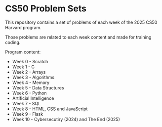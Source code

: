 # CS50 Problem Sets
This repository contains a set of problems of each week of the 2025 CS50 Harvard program.

Those problems are related to each week content and made for training coding.

Program content:
  - Week 0 - Scratch
  - Week 1 - C
  - Week 2 - Arrays
  - Week 3 - Algorithms
  - Week 4 - Memory
  - Week 5 - Data Structures
  - Week 6 - Python
  - Artificial Intelligence
  - Week 7 - SQL
  - Week 8 - HTML, CSS and JavaScript
  - Week 9 - Flask
  - Week 10 - Cybersecutiry (2024) and The End (2025)
